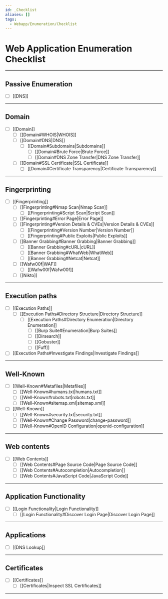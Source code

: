 ```yaml
---
id: _Checklist
aliases: []
tags:
  - Webapp/Enumeration/Checklist
---
```


# Web Application Enumeration Checklist

___

<!-- Passive Enumeration {{{-->
## Passive Enumeration

- [ ] [[DNS]]

___
<!-- }}} -->

<!-- Domain {{{-->
## Domain

- [ ] [[Domain]]
    - [ ] [[Domain#WHOIS|WHOIS]]
    - [ ] [[Domain#DNS|DNS]]
        - [ ] [[Domain#Subdomains|Subdomains]]
            - [ ] [[Domain#Brute Force|Brute Force]]
            - [ ] [[Domain#DNS Zone Transfer|DNS Zone Transfer]]
    - [ ] [[Domain#SSL Certificate|SSL Certificate]]
        - [ ] [[Domain#Certificate Transparency|Certificate Transparency]]

___
<!-- }}} -->

<!-- Fingerprinting {{{-->
## Fingerprinting

- [ ] [[Fingerprinting]]
    - [ ] [[Fingerprinting#Nmap Scan|Nmap Scan]]
        - [ ] [[Fingerprinting#Script Scan|Script Scan]]
    - [ ] [[Fingerprinting#Error Page|Error Page]]
    - [ ] [[Fingerprinting#Version Details & CVEs|Version Details & CVEs]]
        - [ ] [[Fingerprinting#Version Number|Version Number]]
        - [ ] [[Fingerprinting#Public Exploits|Public Exploits]]
    - [ ] [[Banner Grabbing#Banner Grabbing|Banner Grabbing]]
        - [ ] [[Banner Grabbing#cURL|cURL]]
        - [ ] [[Banner Grabbing#WhatWeb|WhatWeb]]
        - [ ] [[Banner Grabbing#Netcat|Netcat]]
    - [ ] [[Wafw00f|WAF]]
        - [ ] [[Wafw00f|Wafw00f]]
    - [ ] [[Nikto]]

___
<!-- }}} -->

<!-- Execution paths {{{-->
## Execution paths

- [ ] [[Execution Paths]]
    - [ ] [[Execution Paths#Directory Structure|Directory Structure]]
        - [ ] [[Execution Paths#Directory Enumeration|Directory Enumeration]]
            - [ ] [[Burp Suite#Enumeration|Burp Suites]]
            - [ ] [[Dirsearch]]
            - [ ] [[Gobuster]]
            - [ ] [[Fuff]]
- [ ] [[Execution Paths#Investigate Findings|Investigate Findings]]

___
<!-- }}} -->

<!-- Well-Known {{{-->
## Well-Known

- [ ] [[Well-Known#Metafiles|Metafiles]]
    - [ ] [[Well-Known#humans.txt|humans.txt]]
    - [ ] [[Well-Known#robots.txt|robots.txt]]
    - [ ] [[Well-Known#sitemap.xml|sitemap.xml]]
- [ ] [[Well-Known]]
    - [ ] [[Well-Known#security.txt|security.txt]]
    - [ ] [[Well-Known#Change Password|change-password]]
    - [ ] [[Well-Known#OpenID Configuration|openid-configuration]]

___
<!-- }}} -->

<!-- Web contents {{{-->
## Web contents

- [ ] [[Web Contents]]
    - [ ] [[Web Contents#Page Source Code|Page Source Code]]
    - [ ] [[Web Contents#Autocompletion|Autocompletion]]
    - [ ] [[Web Contents#JavaScript Code|JavaScript Code]]

___
<!-- }}} -->

<!-- Application Functionality {{{-->
## Application Functionality

- [ ] [[Login Functionality|Login Functionality]]
    - [ ] [[Login Functionality#Discover Login Page|Discover Login Page]]

___
<!-- }}} -->

<!-- Applications {{{-->
## Applications

- [ ] [[DNS Lookup]]

___
<!-- }}} -->

<!-- Certificates {{{-->
## Certificates

- [ ] [[Certificates]]
    - [ ] [[Certificates|Inspect SSL Certificates]]

___
<!-- }}} -->
